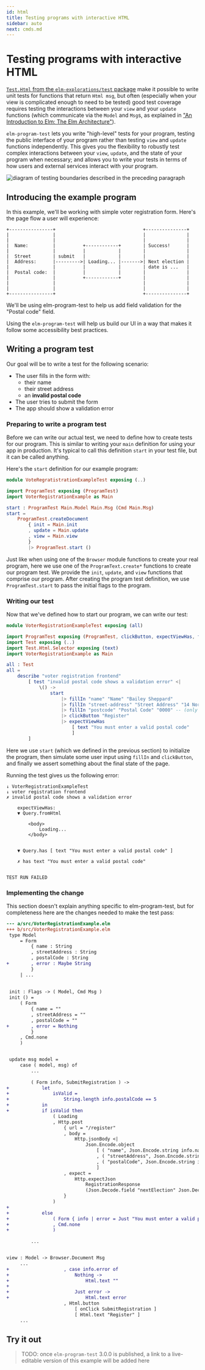 ```yaml
---
id: html
title: Testing programs with interactive HTML
sidebar: auto
next: cmds.md
---
```


# Testing programs with interactive HTML

[`Test.Html` from the `elm-explorations/test` package](https://package.elm-lang.org/packages/elm-explorations/test/latest/Test-Html-Query)
make it possible to write unit tests for functions that return `Html msg`,
but often
(especially when your view is complicated enough to need to be tested)
good test coverage requires testing the interactions between your `view` and your `update` functions
(which communicate via the `Model` and `Msg`s, as explained in ["An Introduction to Elm: The Elm Architecture"](https://guide.elm-lang.org/architecture/)).

`elm-program-test` lets you write "high-level" tests for your program,
testing the public interface of your program rather than
testing `view` and `update` functions independently.
This gives you the flexibility to robustly test complex interactions
between your `view`, `update`, and the state of your program when necessary; 
and allows you to write your tests in terms of
how users and external services interact with your program.

![diagram of testing boundaries described in the preceding paragraph](./TestBoundaries.svg)


## Introducing the example program

In this example, we'll be working with simple voter registration form.
Here's the page flow a user will experience:

<!-- TODO: turn into SVG -->
```
+----------------+                                +---------------+
|                |                                |               |
|                |                                |               |
|  Name:         |          +------------+        | Success!      |
|                |          |            |        |               |
|  Street        | submit   |            |        |               |
|  Address:      |--------->| Loading... |------->| Next election |
|                |          |            |        | date is ...   |
|  Postal code:  |          |            |        |               |
|                |          +------------+        |               |
|                |                                |               |
|                |                                |               |
+----------------+                                +---------------+
```

We'll be using elm-program-test to help us add field validation for the
"Postal code" field.

Using the `elm-program-test` will
help us build our UI in a way that makes it follow
some accessibility best practices.  


## Writing a program test

Our goal will be to write a test for the following scenario:

- The user fills in the form with:
    - their name
    - their street address
    - an **invalid postal code**
- The user tries to submit the form
- The app should show a validation error 


### Preparing to write a program test

Before we can write our actual test, we need to define how to create tests for our program.
This is similar to writing your `main` definition for using your app in production.
It's typical to call this definition `start` in your test file, but it can be called anything.

Here's the `start` definition for our example program:

```elm
module VoteRegratistrationExampleTest exposing (..)

import ProgramTest exposing (ProgramTest)
import VoterRegistrationExample as Main

start : ProgramTest Main.Model Main.Msg (Cmd Main.Msg)
start =
    ProgramTest.createDocument
        { init = Main.init
        , update = Main.update
        , view = Main.view
        }
        |> ProgramTest.start ()
```

Just like when using one of the `Browser` module functions to create your real program,
here we use one of the `ProgramText.create*` functions to create our program test.
We provide the `init`, `update`, and `view` functions that comprise our program.
After creating the program test definition, we use `ProgramTest.start` to pass the initial
flags to the program.


### Writing our test

Now that we've defined how to start our program, we can write our test:


```elm
module VoterRegistrationExampleTest exposing (all)

import ProgramTest exposing (ProgramTest, clickButton, expectViewHas, fillIn, update)
import Test exposing (..)
import Test.Html.Selector exposing (text)
import VoterRegistrationExample as Main

all : Test
all =
    describe "voter registration frontend"
        [ test "invalid postal code shows a validation error" <|
            \() ->
                start
                    |> fillIn "name" "Name" "Bailey Sheppard"
                    |> fillIn "street-address" "Street Address" "14 North Moore Street"
                    |> fillIn "postcode" "Postal Code" "0000" -- (only 4 digits)
                    |> clickButton "Register"
                    |> expectViewHas
                        [ text "You must enter a valid postal code"
                        ]
        ]
```

Here we use `start` (which we defined in the previous section) to initialize the program,
then simulate some user input using `fillIn` and `clickButton`,
and finally we assert something about the final state of the page.

Running the test gives us the following error:

```
↓ VoterRegistrationExampleTest
↓ voter registration frontend
✗ invalid postal code shows a validation error

    expectViewHas:
    ▼ Query.fromHtml
    
        <body>
            Loading...
        </body>

    
    ▼ Query.has [ text "You must enter a valid postal code" ]
    
    ✗ has text "You must enter a valid postal code"


TEST RUN FAILED
```


### Implementing the change

This section doesn't explain anything specific to elm-program-test, but for completeness
here are the changes needed to make the test pass:

```diff
--- a/src/VoterRegistrationExample.elm
+++ b/src/VoterRegistrationExample.elm
 type Model
     = Form
         { name : String
         , streetAddress : String
         , postalCode : String
+        , error : Maybe String
         }
     | ...
 
 
 init : Flags -> ( Model, Cmd Msg )
 init () =
     ( Form
         { name = ""
         , streetAddress = ""
         , postalCode = ""
+        , error = Nothing
         }
     , Cmd.none
     )


 update msg model =
     case ( model, msg) of
         ...
 
         ( Form info, SubmitRegistration ) ->
+            let
+                isValid =
+                    String.length info.postalCode == 5
+            in
+            if isValid then
                 ( Loading
                 , Http.post
                     { url = "/register"
                     , body =
                         Http.jsonBody <|
                             Json.Encode.object
                                 [ ( "name", Json.Encode.string info.name )
                                 , ( "streetAddress", Json.Encode.string info.streetAddress )
                                 , ( "postalCode", Json.Encode.string info.postalCode )
                                 ]
                     , expect =
                         Http.expectJson
                             RegistrationResponse
                             (Json.Decode.field "nextElection" Json.Decode.string)
                     }
                 )
+
+            else
+                ( Form { info | error = Just "You must enter a valid postal code" }
+                , Cmd.none
+                )
 
         ...


view : Model -> Browser.Document Msg
     ...
+                    , case info.error of
+                        Nothing ->
+                            Html.text ""
+
+                        Just error ->
+                            Html.text error
                     , Html.button
                         [ onClick SubmitRegistration ]
                         [ Html.text "Register" ]
     ...
``` 


## Try it out

> TODO: once `elm-program-test` 3.0.0 is published,
> a link to a live-editable version of this example will be added here
